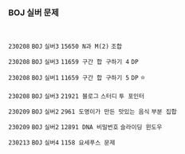 <h3> BOJ 실버 문제  </h3>

<br> 

`230208` `BOJ` `실버3` `15650 N과 M(2)`  `조합`

`230208` `BOJ` `실버3` `11659 구간 합 구하기 4`  `DP`

`230208` `BOJ` `실버1` `11659 구간 합 구하기 5` `DP` ⭐

`230208` `BOJ` `실버3` `21921 블로그` `스터디` `투 포인터`

`230209` `BOJ` `실버2` `2961 도영이가 만든 맛있는 음식` `부분 집합`

`230209` `BOJ` `실버2` `12891 DNA 비밀번호` `슬라이딩 윈도우`

`230213` `BOJ` `실버4` `1158 요세푸스 문제` 
